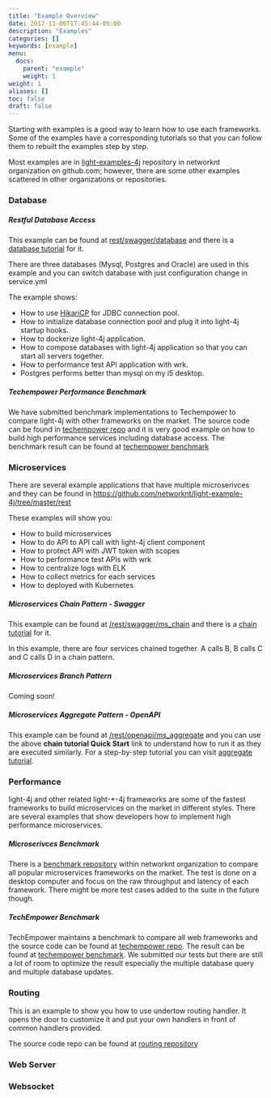 ```yaml
---
title: "Example Overview"
date: 2017-11-06T17:45:44-05:00
description: "Examples"
categories: []
keywords: [example]
menu:
  docs:
    parent: "example"
    weight: 1
weight: 1
aliases: []
toc: false
draft: false
---
```


Starting with examples is a good way to learn how to use each frameworks. Some of the examples
have a corresponding tutorials so that you can follow them to rebuilt the examples step by step.

Most examples are in [light-examples-4j][] repository in networknt organization on github.com;
however, there are some other examples scattered in other organizations or repositories. 


### Database

##### Restful Database Access 

This example can be found at [rest/swagger/database][] and there is a [database tutorial][] for it.

There are three databases (Mysql, Postgres and Oracle) are used in this example and you can switch
database with just configuration change in service.yml

The example shows:

* How to use [HikariCP](https://github.com/brettwooldridge/HikariCP) for JDBC connection pool.
* How to initialize database connection pool and plug it into light-4j startup hooks.
* How to dockerize light-4j application.
* How to compose databases with light-4j application so that you can start all servers together.
* How to performance test API application with wrk.
* Postgres performs better than mysql on my i5 desktop.

##### Techempower Performance Benchmark

We have submitted benchmark implementations to Techempower to compare light-4j with other frameworks
on the market. The source code can be found in [techempower repo][] and it is very good example on
how to build high performance services including database access. The benchmark result can be found
at [techempower benchmark][] 


### Microservices

There are several example applications that have multiple microserivces and they can be found in 
https://github.com/networknt/light-example-4j/tree/master/rest

These examples will show you: 

* How to build microservices
* How to do API to API call with light-4j client component
* How to protect API with JWT token with scopes
* How to performance test APIs with wrk
* How to centralize logs with ELK
* How to collect metrics for each services
* How to deployed with Kubernetes

##### Microservices Chain Pattern - Swagger

This example can be found at [/rest/swagger/ms_chain][] and there is a [chain tutorial][] for it.

In this example, there are four services chained together. A calls B, B calls C and C calls D in a
chain pattern. 

##### Microservices Branch Pattern

Coming soon!

##### Microservices Aggregate Pattern - OpenAPI

This example can be found at [/rest/openapi/ms_aggregate][] and you can use the above **chain tutorial Quick Start** link to understand how to run it as they are executed similarly. For a step-by-step tutorial you can visit [aggregate tutorial][].



### Performance 

light-4j and other related light-*-4j frameworks are some of the fastest frameworks to
build microservices on the market in different styles. There are several examples that
show developers how to implement high performance microservices.

##### Microserivces Benchmark

There is a [benchmark repository][] within networknt organization to compare all popular microservices
frameworks on the market. The test is done on a desktop computer and focus on the raw throughput and 
latency of each framework. There might be more test cases added to the suite in the future though. 


##### TechEmpower Benchmark

TechEmpower maintains a benchmark to compare all web frameworks and the source code can be found at 
[techempower repo][]. The result can be found at [techempower benchmark][]. We submitted our tests
but there are still a lot of room to optimize the result especially the multiple database query and 
multiple database updates. 


### Routing

This is an example to show you how to use undertow routing handler. It opens
the door to customize it and put your own handlers in front of common handlers
provided.

The source code repo can be found at [routing repository][]


### Web Server


### Websocket




[light-examples-4j]: https://github.com/networknt/light-example-4j
[rest/swagger/database]: https://github.com/networknt/light-example-4j/tree/master/rest/swagger/database
[database tutorial]: /tutorial/rest/swagger/database/
[techempower repo]: https://github.com/TechEmpower/FrameworkBenchmarks/tree/master/frameworks/Java/light-java
[techempower benchmark]: https://www.techempower.com/benchmarks/previews/round15/
[/rest/swagger/ms_chain]: https://github.com/networknt/light-example-4j/tree/master/rest/swagger/ms_chain
[/rest/openapi/ms_aggregate]: https://github.com/networknt/light-example-4j/tree/master/rest/openapi/ms-aggregate
[chain tutorial]: /tutorial/rest/swagger/ms-chain/
[aggregate tutorial]: /tutorial/rest/openapi/ms-aggregate/
[benchmark repository]: https://github.com/networknt/microservices-framework-benchmark
[routing repository]: https://github.com/networknt/light-example-4j/tree/master/routing

